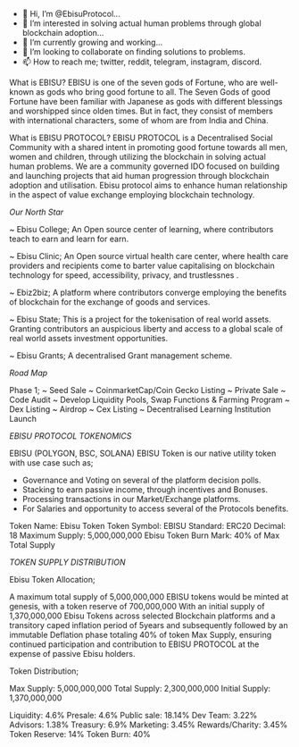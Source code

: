 - 👋 Hi, I’m @EbisuProtocol...
- 👀 I’m interested in solving actual human problems through global blockchain adoption...
- 🌱 I’m currently growing and working...
- 💞️ I’m looking to collaborate on finding solutions to problems.
- 📫 How to reach me; twitter, reddit, telegram, instagram, discord.

What is EBISU?
EBISU is one of the seven gods of Fortune, who are well-known as gods who bring good fortune to all. The Seven Gods of good Fortune have been familiar with Japanese as gods with different blessings and worshipped since olden times. But in fact, they consist of members with international characters, some of whom are from India and China.

What is EBISU PROTOCOL?
EBISU PROTOCOL is a Decentralised Social Community with a shared intent in promoting good fortune towards all men, women and children, through utilizing the blockchain in solving actual human problems. We are a community governed IDO focused on building and launching projects that aid human progression through blockchain adoption and utilisation. Ebisu protocol aims to enhance human relationship in the aspect of value exchange employing
blockchain technology.

*Our North Star*

~ Ebisu College;
     An Open source center of learning, where contributors teach to earn and learn for earn.
     
~ Ebisu Clinic;
     An Open source virtual health care center, where health care providers and recipients come to barter value capitalising on blockchain technology for speed, accessibility, privacy, and trustlessnes .
      
~ Ebiz2biz;
     A platform where contributors converge employing the benefits of blockchain for the exchange of goods and services.
     
~ Ebisu State;
     This is a project for the tokenisation of real world assets. Granting contributors an auspicious liberty and access to a global scale of real world assets investment opportunities.
     
~ Ebisu Grants;
     A decentralised Grant management scheme.
     

*Road Map*

Phase 1;
~ Seed Sale
~ CoinmarketCap/Coin Gecko Listing
~ Private Sale
~ Code Audit
~ Develop Liquidity Pools, Swap Functions & Farming Program
~ Dex Listing
~ Airdrop
~ Cex Listing
~ Decentralised Learning Institution Launch




*EBISU PROTOCOL TOKENOMICS*

EBISU (POLYGON, BSC, SOLANA)
EBISU Token is our native utility token with use case such as;
-  Governance and Voting on several of the platform decision polls.
-  Stacking to earn passive income, through incentives and Bonuses.
-  Processing transactions in our Market/Exchange platforms.
-  For Salaries and opportunity to access several of the Protocols benefits.


Token Name: Ebisu Token
Token Symbol: EBISU
Standard: ERC20
Decimal: 18
Maximum Supply: 5,000,000,000 Ebisu Token
Burn Mark: 40% of Max Total Supply



*TOKEN SUPPLY DISTRIBUTION*

Ebisu Token Allocation;

 A maximum total supply of 5,000,000,000 EBISU tokens would be minted at genesis, with a token reserve of 700,000,000 With an initial supply of 1,370,000,000 Ebisu Tokens across selected Blockchain platforms and a transitory caped inflation period of 5years and subsequently followed by an immutable Deflation phase totaling 40% of token Max Supply, ensuring continued participation and contribution to EBISU PROTOCOL at the expense of passive Ebisu holders.


Token Distribution;

Max Supply: 5,000,000,000
Total Supply: 2,300,000,000
Initial Supply: 1,370,000,000

Liquidity: 4.6%
Presale: 4.6%
Public sale: 18.14%
Dev Team:  3.22%
Advisors: 1.38%
Treasury: 6.9%
Marketing: 3.45%
Rewards/Charity: 3.45%
Token Reserve: 14%
Token Burn: 40%
